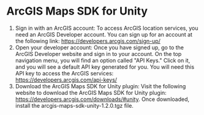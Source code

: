# ArcGIS Maps SDK for Unity

1. Sign in with an ArcGIS account: To access ArcGIS location services, you need an ArcGIS Developer account. You can sign up for an account at the following link: https://developers.arcgis.com/sign-up/
2. Open your developer account: Once you have signed up, go to the ArcGIS Developer website and sign in to your account. On the top navigation menu, you will find an option called "API Keys." Click on it, and you will see a default API key generated for you. You will need this API key to access the ArcGIS services: https://developers.arcgis.com/api-keys/
3. Download the ArcGIS Maps SDK for Unity plugin: Visit the following website to download the ArcGIS Maps SDK for Unity plugin: https://developers.arcgis.com/downloads/#unity. Once downloaded, install the arcgis-maps-sdk-unity-1.2.0.tgz file.
